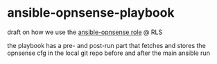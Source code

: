 # ansible-opnsense-playbook
draft on how we use the [ansible-opnsense role](https://github.com/Rosa-Luxemburgstiftung-Berlin/ansible-opnsense) @ RLS

the playbook has a pre- and post-run part that fetches and stores the opnsense cfg in the local git repo before and after the main ansible run
